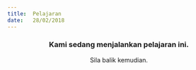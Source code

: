```yaml
---
title:  Pelajaran
date:   28/02/2018
---
```


### <center>Kami sedang menjalankan pelajaran ini.</center>
<center>Sila balik kemudian.</center>